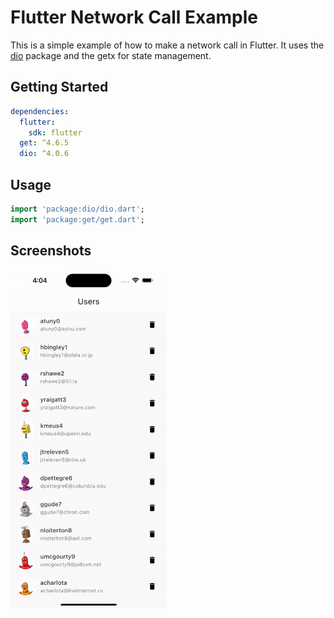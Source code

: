 # Flutter Network Call Example

This is a simple example of how to make a network call in Flutter. It uses the [dio](https://pub.dev/packages/dio) package and the getx for state management.

## Getting Started

```yaml
dependencies:
  flutter:
    sdk: flutter
  get: ^4.6.5
  dio: ^4.0.6
```

## Usage

```dart
import 'package:dio/dio.dart';
import 'package:get/get.dart';
```

## Screenshots

<img src = 'screen_sample.gif' hight = "300" width ="250">

